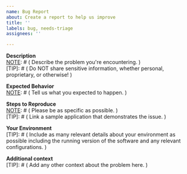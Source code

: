 ```yaml
---
name: Bug Report
about: Create a report to help us improve
title: ''
labels: bug, needs-triage
assignees: ''

---
```



[NOTE]: # ( ^^ Provide a general summary of the issue in the title above. ^^ )

**Description**</br>
[NOTE]: # ( Describe the problem you're encountering. )</br>
[TIP]:  # ( Do NOT share sensitive information, whether personal, proprietary, or otherwise! )

**Expected Behavior**</br>
[NOTE]: # ( Tell us what you expected to happen. )

**Steps to Reproduce**</br>
[NOTE]: # ( Please be as specific as possible. )</br>
[TIP]:  # ( Link a sample application that demonstrates the issue. )

**Your Environment**</br>
[TIP]:  # ( Include as many relevant details about your environment as possible including the running version of the software and any relevant configurations. )

**Additional context**</br>
[TIP]:  # ( Add any other context about the problem here. )
